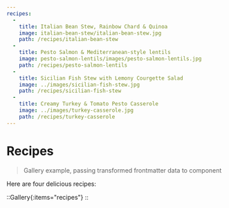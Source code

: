 ```yaml
---
recipes:
  -
    title: Italian Bean Stew, Rainbow Chard & Quinoa
    image: italian-bean-stew/italian-bean-stew.jpg
    path: /recipes/italian-bean-stew
  -
    title: Pesto Salmon & Mediterranean-style lentils
    image: pesto-salmon-lentils/images/pesto-salmon-lentils.jpg
    path: /recipes/pesto-salmon-lentils
  -
    title: Sicilian Fish Stew with Lemony Courgette Salad
    image: ../images/sicilian-fish-stew.jpg
    path: /recipes/sicilian-fish-stew
  -
    title: Creamy Turkey & Tomato Pesto Casserole
    image: ../images/turkey-casserole.jpg
    path: /recipes/turkey-casserole
---
```


# Recipes

> Gallery example, passing transformed frontmatter data to component
 
Here are four delicious recipes:

::Gallery{:items="recipes"}
::
